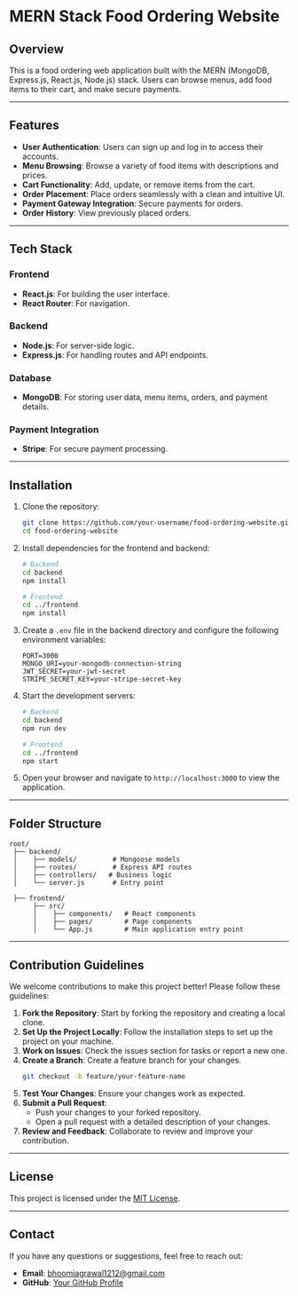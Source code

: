 # MERN Stack Food Ordering Website

## Overview

This is a food ordering web application built with the MERN (MongoDB, Express.js, React.js, Node.js) stack. Users can browse menus, add food items to their cart, and make secure payments.

---

## Features

- **User Authentication**: Users can sign up and log in to access their accounts.
- **Menu Browsing**: Browse a variety of food items with descriptions and prices.
- **Cart Functionality**: Add, update, or remove items from the cart.
- **Order Placement**: Place orders seamlessly with a clean and intuitive UI.
- **Payment Gateway Integration**: Secure payments for orders.
- **Order History**: View previously placed orders.

---

## Tech Stack

### Frontend
- **React.js**: For building the user interface.
- **React Router**: For navigation.

### Backend
- **Node.js**: For server-side logic.
- **Express.js**: For handling routes and API endpoints.

### Database
- **MongoDB**: For storing user data, menu items, orders, and payment details.

### Payment Integration
- **Stripe**: For secure payment processing.

---

## Installation

1. Clone the repository:
    ```bash
    git clone https://github.com/your-username/food-ordering-website.git
    cd food-ordering-website
    ```
2. Install dependencies for the frontend and backend:
    ```bash
    # Backend
    cd backend
    npm install

    # Frontend
    cd ../frontend
    npm install
    ```
3. Create a `.env` file in the backend directory and configure the following environment variables:
    ```env
    PORT=3000
    MONGO_URI=your-mongodb-connection-string
    JWT_SECRET=your-jwt-secret
    STRIPE_SECRET_KEY=your-stripe-secret-key
    ```
4. Start the development servers:
    ```bash
    # Backend
    cd backend
    npm run dev

    # Frontend
    cd ../frontend
    npm start
    ```
5. Open your browser and navigate to `http://localhost:3000` to view the application.

---

## Folder Structure

```
root/
 ├── backend/
 │    ├── models/         # Mongoose models
 │    ├── routes/         # Express API routes
 │    ├── controllers/   # Business logic
 │    └── server.js       # Entry point

 ├── frontend/
      ├── src/
      │    ├── components/   # React components
      │    ├── pages/        # Page components
      │    └── App.js        # Main application entry point
```

---

## Contribution Guidelines

We welcome contributions to make this project better! Please follow these guidelines:

1. **Fork the Repository**: Start by forking the repository and creating a local clone.
2. **Set Up the Project Locally**: Follow the installation steps to set up the project on your machine.
3. **Work on Issues**: Check the issues section for tasks or report a new one.
4. **Create a Branch**: Create a feature branch for your changes.
    ```bash
    git checkout -b feature/your-feature-name
    ```
5. **Test Your Changes**: Ensure your changes work as expected.
6. **Submit a Pull Request**:
    - Push your changes to your forked repository.
    - Open a pull request with a detailed description of your changes.
7. **Review and Feedback**: Collaborate to review and improve your contribution.

---

## License

This project is licensed under the [MIT License](LICENSE).

---

## Contact

If you have any questions or suggestions, feel free to reach out:
- **Email**: bhoomiagrawal1212@gmail.com
- **GitHub**: [Your GitHub Profile](https://github.com/BhoomiAgrawal12)

